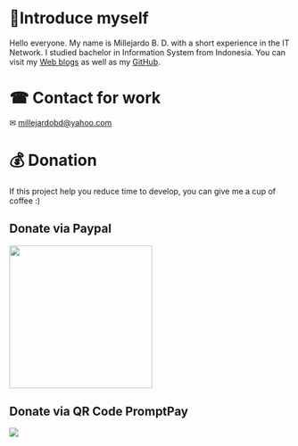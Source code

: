 # 🧑‍Introduce myself
Hello everyone. My name is Millejardo B. D. with a short experience in the IT Network. I studied bachelor in Information System from Indonesia. You can visit my <a href="https://medium.com/">Web blogs</a> as well as my <a href="https://github.com/millejardo/MikroTik-Scripts">GitHub</a>.

# ☎ Contact for work
✉ millejardobd@yahoo.com

# 💰 Donation
If this project help you reduce time to develop, you can give me a cup of coffee :)
<p align="center">
  <h2>Donate via Paypal </h2>
  <a href="https://www.paypal.com/paypalme/millejardo"><img width="256" height="256" src="https://www.julianmills.co.uk/wp-content/uploads/2021/02/icon-256x256-1.png"></a>
</p>
<p align="center">
  <h2>Donate via QR Code PromptPay </h2>
  <img src="https://promptpay.io/-.png">
</p>
